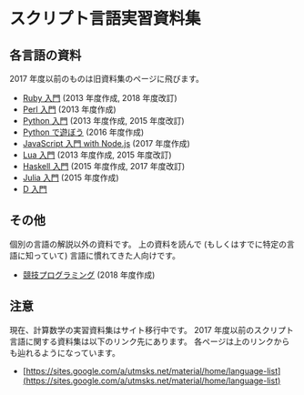 # スクリプト言語実習資料集

## 各言語の資料

2017 年度以前のものは旧資料集のページに飛びます。

* [Ruby 入門](ruby/top.md) (2013 年度作成, 2018 年度改訂)
* [Perl 入門](https://sites.google.com/a/utmsks.net/material/home/perl2013) (2013 年度作成)
* [Python 入門](https://sites.google.com/a/utmsks.net/material/home/python2013) (2013 年度作成, 2015 年度改訂)
* [Python で遊ぼう](https://sites.google.com/a/utmsks.net/material/home/python_asobou) (2016 年度作成)
* [JavaScript 入門 with Node.js](https://minoki.github.io/ks-material/ecmascript/) (2017 年度作成)
* [Lua 入門](https://sites.google.com/a/utmsks.net/material/home/lua-intro) (2013 年度作成, 2015 年度改訂)
* [Haskell 入門](https://minoki.github.io/ks-material/haskell/) (2015 年度作成, 2017 年度改訂)
* [Julia 入門](https://sites.google.com/a/utmsks.net/material/home/language-list/julia) (2015 年度作成)
* [D 入門](https://sites.google.com/a/utmsks.net/material/home/dlang)

## その他

個別の言語の解説以外の資料です。
上の資料を読んで (もしくはすでに特定の言語に知っていて) 言語に慣れてきた人向けです。

* [競技プログラミング](other/competitive.md) (2018 年度作成)

## 注意

現在、計算数学の実習資料集はサイト移行中です。
2017 年度以前のスクリプト言語に関する資料集は以下のリンク先にあります。
各ページは上のリンクからも辿れるようになっています。

* [https://sites.google.com/a/utmsks.net/material/home/language-list](https://sites.google.com/a/utmsks.net/material/home/language-list)